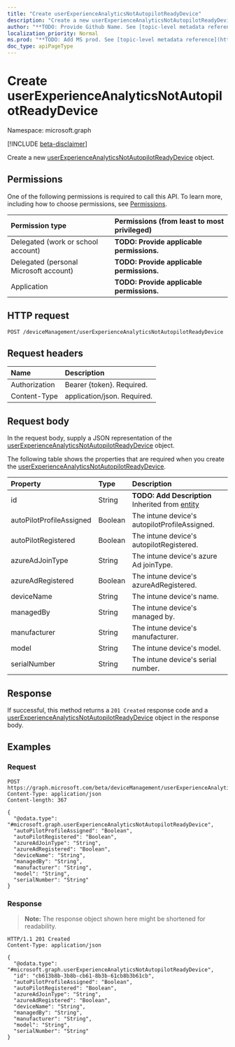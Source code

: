 ```yaml
---
title: "Create userExperienceAnalyticsNotAutopilotReadyDevice"
description: "Create a new userExperienceAnalyticsNotAutopilotReadyDevice object."
author: "**TODO: Provide Github Name. See [topic-level metadata reference](https://msgo.azurewebsites.net/add/document/guidelines/metadata.html#topic-level-metadata)**"
localization_priority: Normal
ms.prod: "**TODO: Add MS prod. See [topic-level metadata reference](https://msgo.azurewebsites.net/add/document/guidelines/metadata.html#topic-level-metadata)**"
doc_type: apiPageType
---
```


# Create userExperienceAnalyticsNotAutopilotReadyDevice
Namespace: microsoft.graph

[!INCLUDE [beta-disclaimer](../../includes/beta-disclaimer.md)]

Create a new [userExperienceAnalyticsNotAutopilotReadyDevice](../resources/userexperienceanalyticsnotautopilotreadydevice.md) object.

## Permissions
One of the following permissions is required to call this API. To learn more, including how to choose permissions, see [Permissions](/graph/permissions-reference).

|Permission type|Permissions (from least to most privileged)|
|:---|:---|
|Delegated (work or school account)|**TODO: Provide applicable permissions.**|
|Delegated (personal Microsoft account)|**TODO: Provide applicable permissions.**|
|Application|**TODO: Provide applicable permissions.**|

## HTTP request

<!-- {
  "blockType": "ignored"
}
-->
``` http
POST /deviceManagement/userExperienceAnalyticsNotAutopilotReadyDevice
```

## Request headers
|Name|Description|
|:---|:---|
|Authorization|Bearer {token}. Required.|
|Content-Type|application/json. Required.|

## Request body
In the request body, supply a JSON representation of the [userExperienceAnalyticsNotAutopilotReadyDevice](../resources/userexperienceanalyticsnotautopilotreadydevice.md) object.

The following table shows the properties that are required when you create the [userExperienceAnalyticsNotAutopilotReadyDevice](../resources/userexperienceanalyticsnotautopilotreadydevice.md).

|Property|Type|Description|
|:---|:---|:---|
|id|String|**TODO: Add Description** Inherited from [entity](../resources/entity.md)|
|autoPilotProfileAssigned|Boolean|The intune device's autopilotProfileAssigned.|
|autoPilotRegistered|Boolean|The intune device's autopilotRegistered.|
|azureAdJoinType|String|The intune device's azure Ad joinType.|
|azureAdRegistered|Boolean|The intune device's azureAdRegistered.|
|deviceName|String|The intune device's name.|
|managedBy|String|The intune device's managed by.|
|manufacturer|String|The intune device's manufacturer.|
|model|String|The intune device's model.|
|serialNumber|String|The intune device's serial number.|



## Response

If successful, this method returns a `201 Created` response code and a [userExperienceAnalyticsNotAutopilotReadyDevice](../resources/userexperienceanalyticsnotautopilotreadydevice.md) object in the response body.

## Examples

### Request
<!-- {
  "blockType": "request",
  "name": "create_userexperienceanalyticsnotautopilotreadydevice_from_"
}
-->
``` http
POST https://graph.microsoft.com/beta/deviceManagement/userExperienceAnalyticsNotAutopilotReadyDevice
Content-Type: application/json
Content-length: 367

{
  "@odata.type": "#microsoft.graph.userExperienceAnalyticsNotAutopilotReadyDevice",
  "autoPilotProfileAssigned": "Boolean",
  "autoPilotRegistered": "Boolean",
  "azureAdJoinType": "String",
  "azureAdRegistered": "Boolean",
  "deviceName": "String",
  "managedBy": "String",
  "manufacturer": "String",
  "model": "String",
  "serialNumber": "String"
}
```


### Response
>**Note:** The response object shown here might be shortened for readability.
<!-- {
  "blockType": "response",
  "truncated": true,
  "@odata.type": "microsoft.graph.userExperienceAnalyticsNotAutopilotReadyDevice"
}
-->
``` http
HTTP/1.1 201 Created
Content-Type: application/json

{
  "@odata.type": "#microsoft.graph.userExperienceAnalyticsNotAutopilotReadyDevice",
  "id": "cb613b8b-3b8b-cb61-8b3b-61cb8b3b61cb",
  "autoPilotProfileAssigned": "Boolean",
  "autoPilotRegistered": "Boolean",
  "azureAdJoinType": "String",
  "azureAdRegistered": "Boolean",
  "deviceName": "String",
  "managedBy": "String",
  "manufacturer": "String",
  "model": "String",
  "serialNumber": "String"
}
```

